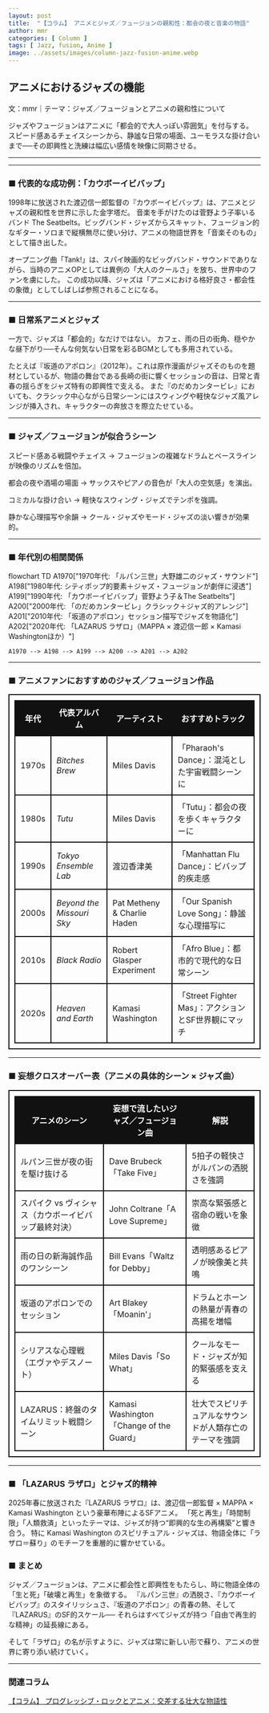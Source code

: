 ```yaml
---
layout: post
title:  "【コラム】 アニメとジャズ／フュージョンの親和性：都会の夜と音楽の物語"
author: mmr
categories: [ Column ]
tags: [ Jazz, fusion, Anime ]
image: ../assets/images/column-jazz-fusion-anime.webp
---
```


## アニメにおけるジャズの機能

文：mmr｜テーマ：ジャズ／フュージョンとアニメの親和性について

ジャズやフュージョンはアニメに「都会的で大人っぽい雰囲気」を付与する。  
スピード感あるチェイスシーンから、静謐な日常の場面、ユーモラスな掛け合いまで──その即興性と洗練は幅広い感情を映像に同期させる。  

---


<style type="text/css">

table, td, th {
border: 2px #111 solid;
width: auto;
padding: 10px; 
}
th {
background-color: #111;
color: #fff;
}
</style>

---

### ■ 代表的な成功例：「カウボーイビバップ」

1998年に放送された渡辺信一郎監督の『カウボーイビバップ』は、アニメとジャズの親和性を世界に示した金字塔だ。
音楽を手がけたのは菅野よう子率いるバンド The Seatbelts。ビッグバンド・ジャズからスキャット、フュージョン的なギター・ソロまで縦横無尽に使い分け、アニメの物語世界を「音楽そのもの」として描き出した。

オープニング曲「Tank!」は、スパイ映画的なビッグバンド・サウンドでありながら、当時のアニメOPとしては異例の「大人のクールさ」を放ち、世界中のファンを虜にした。
この成功以降、ジャズは「アニメにおける格好良さ・都会性の象徴」としてしばしば参照されることになる。

---

### ■ 日常系アニメとジャズ

一方で、ジャズは「都会的」なだけではない。
カフェ、雨の日の街角、穏やかな昼下がり──そんな何気ない日常を彩るBGMとしても多用されている。

たとえば『坂道のアポロン』（2012年）。これは原作漫画がジャズそのものを題材としているが、物語の舞台である長崎の街に響くセッションの音は、日常と青春の揺らぎをジャズ特有の即興性で支える。
また『のだめカンタービレ』においても、クラシック中心ながら日常シーンにはスウィングや軽快なジャズ風アレンジが挿入され、キャラクターの奔放さを際立たせている。

---

### ■ ジャズ／フュージョンが似合うシーン

スピード感ある戦闘やチェイス → フュージョンの複雑なドラムとベースラインが映像のリズムを倍加。

都会の夜や酒場の場面 → サックスやピアノの音色が「大人の空気感」を演出。

コミカルな掛け合い → 軽快なスウィング・ジャズでテンポを強調。

静かな心理描写や余韻 → クール・ジャズやモード・ジャズの淡い響きが効果的。

---

### ■ 年代別の相関関係

<div class="mermaid">

flowchart TD
    A1970["1970年代: 「ルパン三世」大野雄二のジャズ・サウンド"]
    A198["1980年代: シティポップ的要素＋ジャズ・フュージョンが劇伴に浸透"]
    A199["1990年代: 「カウボーイビバップ」菅野よう子＆The Seatbelts"]
    A200["2000年代: 「のだめカンタービレ」クラシック＋ジャズ的アレンジ"]
    A201["2010年代: 「坂道のアポロン」セッション描写でジャズを物語化"]
    A202["2020年代: 「LAZARUS ラザロ」（MAPPA × 渡辺信一郎 × Kamasi Washingtonほか）"]

    A1970 --> A198 --> A199 --> A200 --> A201 --> A202


</div>

---

### ■ アニメファンにおすすめのジャズ／フュージョン作品

| 年代    | 代表アルバム                    | アーティスト                      | おすすめトラック                     |
| ----- | ------------------------- | --------------------------- | ------------------------------------ |
| 1970s | *Bitches Brew*            | Miles Davis                 | 「Pharaoh's Dance」：混沌とした宇宙戦闘シーンに      |
| 1980s | *Tutu*                    | Miles Davis                 | 「Tutu」：都会の夜を歩くキャラクターに                |
| 1990s | *Tokyo Ensemble Lab*      | 渡辺香津美                       | 「Manhattan Flu Dance」：ビバップ的疾走感       |
| 2000s | *Beyond the Missouri Sky* | Pat Metheny & Charlie Haden | 「Our Spanish Love Song」：静謐な心理描写に     |
| 2010s | *Black Radio*             | Robert Glasper Experiment   | 「Afro Blue」：都市的で現代的な日常シーン            |
| 2020s | *Heaven and Earth*        | Kamasi Washington           | 「Street Fighter Mas」：アクションとSF世界観にマッチ |


---


### ■ 妄想クロスオーバー表（アニメの具体的シーン × ジャズ曲）

| アニメのシーン                      | 妄想で流したいジャズ／フュージョン曲                     | 解説                          |
| ---------------------------- | -------------------------------------- | --------------------------- |
| ルパン三世が夜の街を駆け抜ける              | Dave Brubeck「Take Five」                | 5拍子の軽快さがルパンの洒脱さを強調          |
| スパイク vs ヴィシャス（カウボーイビバップ最終対決） | John Coltrane「A Love Supreme」          | 崇高な緊張感と宿命の戦いを象徴             |
| 雨の日の新海誠作品のワンシーン              | Bill Evans「Waltz for Debby」            | 透明感あるピアノが映像美と共鳴             |
| 坂道のアポロンでのセッション               | Art Blakey「Moanin'」                    | ドラムとホーンの熱量が青春の高揚を増幅         |
| シリアスな心理戦（エヴァやデスノート）          | Miles Davis「So What」                   | クールなモード・ジャズが知的緊張感を支える       |
| LAZARUS：終盤のタイムリミット戦闘シーン      | Kamasi Washington「Change of the Guard」 | 壮大でスピリチュアルなサウンドが人類存亡のテーマを強調 |

---

### ■ 「LAZARUS ラザロ」とジャズ的精神

2025年春に放送された『LAZARUS ラザロ』は、渡辺信一郎監督 × MAPPA × Kamasi Washington という豪華布陣によるSFアニメ。
「死と再生」「時間制限」「人類救済」といったテーマは、ジャズが持つ“即興的な生の再構築”と響き合う。
特に Kamasi Washington のスピリチュアル・ジャズは、物語全体に「ラザロ＝蘇り」のモチーフを重層的に響かせている。

### ■ まとめ

ジャズ／フュージョンは、アニメに都会性と即興性をもたらし、時に物語全体の「生と死」「破壊と再生」を象徴する。
『ルパン三世』の洒脱さ、『カウボーイビバップ』のスタイリッシュさ、『坂道のアポロン』の青春の熱、そして『LAZARUS』のSF的スケール──
それらはすべてジャズが持つ「自由で再生的な精神」の延長線にある。

そして「ラザロ」の名が示すように、ジャズは常に新しい形で蘇り、アニメの世界に寄り添い続けていく。


---

### 関連コラム

 [【コラム】 プログレッシブ・ロックとアニメ：交差する壮大な物語性](https://monumental-movement.jp/Column-Progressive-Rock-Anime)